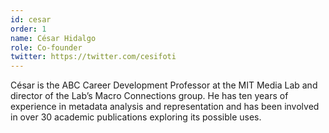 ```yaml
---
id: cesar
order: 1
name: César Hidalgo
role: Co-founder
twitter: https://twitter.com/cesifoti
---
```


César is the ABC Career Development Professor at the MIT Media Lab and director of the Lab’s Macro Connections group. He has ten years of experience in metadata analysis and representation and has been involved in over 30 academic publications exploring its possible uses.
